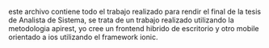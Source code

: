 este archivo contiene todo el trabajo realizado para rendir el final de la tesis de Analista de Sistema, se trata de un  trabajo realizado utilizando la metodologia apirest, yo cree un frontend hibrido de escritorio y otro mobile orientado a ios utilizando el framework ionic.
